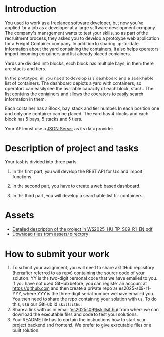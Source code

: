 # Introduction
You used to work as a freelance software developer, but now you've applied for a job as a developer at a large software development company. The company's management wants to test your skills, so as part of the recruitment process, they asked you to develop a prototype web application for a Freight Container company. In addition to sharing up-to-date information about the yard containing the containers, it also helps operators import incoming containers and list already placed containers.

Yards are divided into blocks, each block has multiple bays, in them there are stacks and tiers.

In the prototype, all you need to develop is a dashboard and a searchable list of containers. The dashboard depicts a yard with containers, so operators can easily see the available capacity of each block, stack.. The list contains the containers and allows the operators to easily search information in them.

Each container has a Block, bay, stack and tier number. In each position one and only one container can be placed. The yard has 4 blocks and each block has 5 bays, 5 stacks and 5 tiers.

Your API must use a [JSON Server](https://github.com/typicode/json-server) as its data provider.

# Description of project and tasks

Your task is divided into three parts.

1. In the first part, you will develop the REST API for UIs and import functions.

2. In the second part, you have to create a web based dashboard.

3. In the third part, you will develop a searchable list for containers.

# Assets

- [Detailed description of the project in WS2025_HU_TP_S09_R1_EN.pdf](https://github.com/skillsit-hu/es2025-s09-hu-r1/blob/main/assets/WS2025_HU_TP_S09_R1_EN.pdf)
- [Download files from assets/ directory](https://github.com/skillsit-hu/es2025-s09-hu-r1/tree/main/assets)

# How to submit your work

1. To submit your assignment, you will need to share a GitHub repository (hereafter referred to as repo) containing the source code of your solution. YY is the two-digit personal code that we have emailed to you. If you have not used GitHub before, you can register an account at https://github.com and then create a private repo as es2025-s09-r1-YYY, where YYY is the three-digit serial number we have emailed you. You then need to share the repo containing your solution with us. To do this, use our GitHub id `skillsithu`.
2. Share a link with us in email (es2025s09@skillsit.hu) from where we can download the executable files and code to test your solutions.
3. Your README file has to contain the instructions how to start your project backend and frontend. We prefer to give executable files or a built solution.
